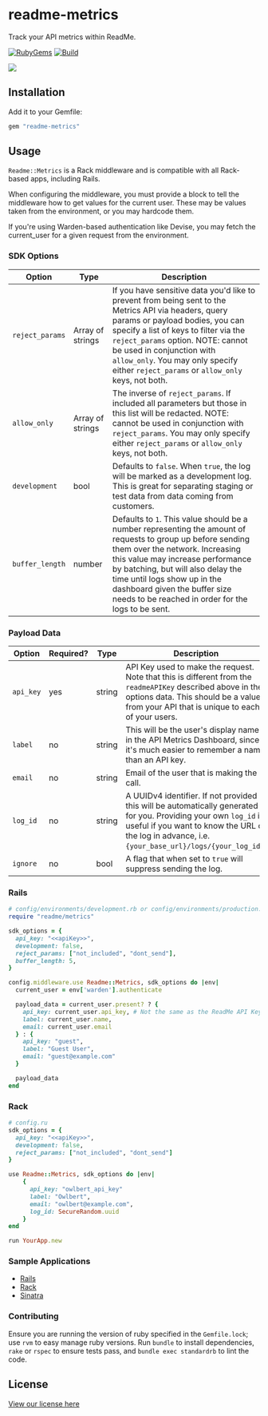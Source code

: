 # readme-metrics

Track your API metrics within ReadMe.

[![RubyGems](https://img.shields.io/gem/v/readme-metrics)](https://rubygems.org/gems/readme-metrics)
[![Build](https://github.com/readmeio/metrics-sdks/workflows/ruby/badge.svg)](https://github.com/readmeio/metrics-sdks)

[![](https://d3vv6lp55qjaqc.cloudfront.net/items/1M3C3j0I0s0j3T362344/Untitled-2.png)](https://readme.io)

## Installation

Add it to your Gemfile:

```ruby
gem "readme-metrics"
```

## Usage

`Readme::Metrics` is a Rack middleware and is compatible with all Rack-based
apps, including Rails.

When configuring the middleware, you must provide a block to tell the
middleware how to get values for the current user. These may be values taken
from the environment, or you may hardcode them.

If you're using Warden-based authentication like Devise, you may fetch the
current_user for a given request from the environment.

### SDK Options

Option           | Type             | Description
-----------------|------------------|---------
`reject_params`         | Array of strings | If you have sensitive data you'd like to prevent from being sent to the Metrics API via headers, query params or payload bodies, you can specify a list of keys to filter via the `reject_params` option. NOTE: cannot be used in conjunction with `allow_only`. You may only specify either `reject_params` or `allow_only` keys, not both.
`allow_only`        | Array of strings | The inverse of `reject_params`. If included all parameters but those in this list will be redacted. NOTE: cannot be used in conjunction with `reject_params`. You may only specify either `reject_params` or `allow_only` keys, not both.
`development`      | bool             | Defaults to `false`. When `true`, the log will be marked as a development log. This is great for separating staging or test data from data coming from customers.
`buffer_length`     | number           | Defaults to `1`. This value should be a number representing the amount of requests to group up before sending them over the network. Increasing this value may increase performance by batching, but will also delay the time until logs show up in the dashboard given the buffer size needs to be reached in order for the logs to be sent.

### Payload Data

Option              | Required? | Type             | Description
--------------------|-----------|------------------|----------
`api_key`           | yes       | string           | API Key used to make the request. Note that this is different from the `readmeAPIKey` described above in the options data. This should be a value from your API that is unique to each of your users.
`label`             | no        | string           | This will be the user's display name in the API Metrics Dashboard, since it's much easier to remember a name than an API key.
`email`             | no        | string           | Email of the user that is making the call.
`log_id`            | no        | string           | A UUIDv4 identifier. If not provided this will be automatically generated for you. Providing your own `log_id` is useful if you want to know the URL of the log in advance, i.e. `{your_base_url}/logs/{your_log_id}`.
`ignore`            | no        | bool           | A flag that when set to `true` will suppress sending the log.

### Rails

```ruby
# config/environments/development.rb or config/environments/production.rb
require "readme/metrics"

sdk_options = {
  api_key: "<<apiKey>>",
  development: false,
  reject_params: ["not_included", "dont_send"],
  buffer_length: 5,
}

config.middleware.use Readme::Metrics, sdk_options do |env|
  current_user = env['warden'].authenticate

  payload_data = current_user.present? ? {
    api_key: current_user.api_key, # Not the same as the ReadMe API Key
    label: current_user.name,
    email: current_user.email
  } : {
    api_key: "guest",
    label: "Guest User",
    email: "guest@example.com"
  }

  payload_data
end
```

### Rack

```ruby
# config.ru
sdk_options = {
  api_key: "<<apiKey>>",
  development: false,
  reject_params: ["not_included", "dont_send"]
}

use Readme::Metrics, sdk_options do |env|
    {
      api_key: "owlbert_api_key"
      label: "Owlbert",
      email: "owlbert@example.com",
      log_id: SecureRandom.uuid
    }
end

run YourApp.new
```

### Sample Applications

- [Rails](https://github.com/readmeio/metrics-sdk-rails-sample)
- [Rack](https://github.com/readmeio/metrics-sdk-racks-sample)
- [Sinatra](https://github.com/readmeio/metrics-sdk-sinatra-example)

### Contributing

Ensure you are running the version of ruby specified in the `Gemfile.lock`; use `rvm` to easy manage ruby versions. Run `bundle` to install dependencies, `rake` or `rspec` to ensure tests pass, and `bundle exec standardrb` to lint the code.

## License

[View our license here](https://github.com/readmeio/metrics-sdks/tree/main/packages/ruby/LICENSE)
